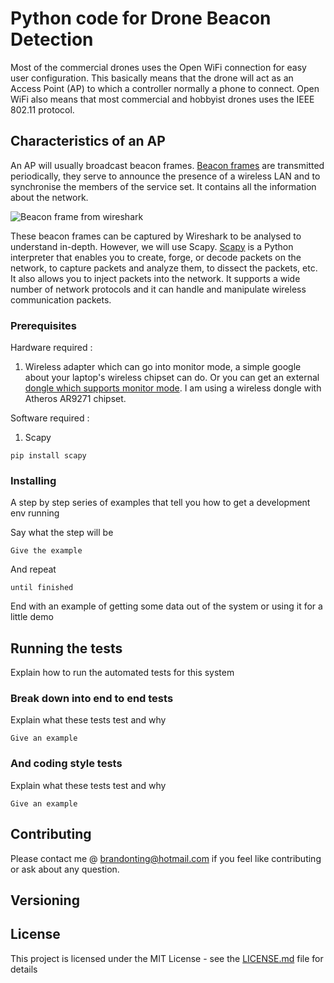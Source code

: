 # Python code for Drone Beacon Detection

Most of the commercial drones uses the Open WiFi connection for easy user configuration. This basically means that the drone will act as an Access Point (AP) to which a controller normally a phone to connect. Open WiFi also means that most commercial and hobbyist drones uses the IEEE 802.11 protocol. 

## Characteristics of an AP

An AP will usually broadcast beacon frames. [Beacon frames] are transmitted periodically, they serve to announce the presence of a wireless LAN and to synchronise the members of the service set. It contains all the information about the network.

![Beacon frame from wireshark](https://3.bp.blogspot.com/-FKoOO4JgZPg/Tx2twnX4B9I/AAAAAAAAADU/pOI4zC1fTw4/s1600/wireshark-beacon-frame.png)

These beacon frames can be captured by Wireshark to be analysed to understand in-depth. However, we will use Scapy. [Scapy] is a Python interpreter that enables you to create, forge, or decode packets on the network, to capture packets and analyze them, to dissect the packets, etc. It also allows you to inject packets into the network. It supports a wide number of network protocols and it can handle and manipulate wireless communication packets.


### Prerequisites

Hardware required :
1. Wireless adapter which can go into monitor mode, a simple google about your laptop's wireless chipset can do. Or you can get an external [dongle which supports monitor mode]. I am using a wireless dongle with Atheros AR9271 chipset.

Software required :
1. Scapy

```
pip install scapy
```

### Installing

A step by step series of examples that tell you how to get a development env running

Say what the step will be

```
Give the example
```

And repeat

```
until finished
```

End with an example of getting some data out of the system or using it for a little demo

## Running the tests

Explain how to run the automated tests for this system

### Break down into end to end tests

Explain what these tests test and why

```
Give an example
```

### And coding style tests

Explain what these tests test and why

```
Give an example
```


## Contributing

Please contact me @ brandonting@hotmail.com if you feel like contributing or ask about any question.

## Versioning

## License

This project is licensed under the MIT License - see the [LICENSE.md](LICENSE.md) file for details

[Beacon frames]: https://en.wikipedia.org/wiki/Beacon_frame
[Scapy]: https://resources.infosecinstitute.com/what-is-scapy/#gref
[dongle which supports monitor mode]: https://www.wirelesshack.org/best-kali-linux-compatible-usb-adapter-dongles.html

